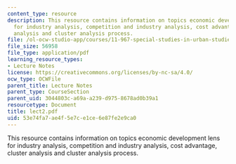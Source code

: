 ```yaml
---
content_type: resource
description: This resource contains information on topics economic development lens
  for industry analysis, competition and industry analysis, cost advantage, cluster
  analysis and cluster analysis process.
file: /ol-ocw-studio-app/courses/11-967-special-studies-in-urban-studies-and-planning-economic-development-planning-skills-january-iap-2007/53e74fa7ae4f5e7ce1ce6e87fe2e9ca0_lect2.pdf
file_size: 56958
file_type: application/pdf
learning_resource_types:
- Lecture Notes
license: https://creativecommons.org/licenses/by-nc-sa/4.0/
ocw_type: OCWFile
parent_title: Lecture Notes
parent_type: CourseSection
parent_uid: 3044803c-a69a-a239-d975-8678ad0b39a1
resourcetype: Document
title: lect2.pdf
uid: 53e74fa7-ae4f-5e7c-e1ce-6e87fe2e9ca0
---
```

This resource contains information on topics economic development lens for industry analysis, competition and industry analysis, cost advantage, cluster analysis and cluster analysis process.